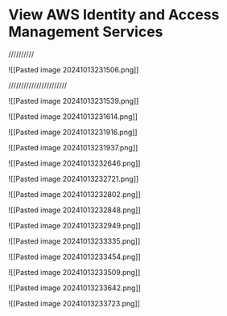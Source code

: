 # View AWS Identity and Access Management Services

//////////

!\[\[Pasted image 20241013231506.png]]

///////////////////////

!\[\[Pasted image 20241013231539.png]]

!\[\[Pasted image 20241013231614.png]]

!\[\[Pasted image 20241013231916.png]]

!\[\[Pasted image 20241013231937.png]]

!\[\[Pasted image 20241013232646.png]]

!\[\[Pasted image 20241013232721.png]]

!\[\[Pasted image 20241013232802.png]]

!\[\[Pasted image 20241013232848.png]]

!\[\[Pasted image 20241013232949.png]]

!\[\[Pasted image 20241013233335.png]]

!\[\[Pasted image 20241013233454.png]]

!\[\[Pasted image 20241013233509.png]]

!\[\[Pasted image 20241013233642.png]]

!\[\[Pasted image 20241013233723.png]]

